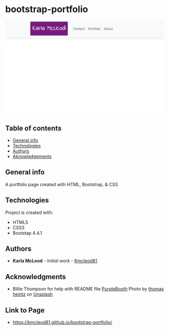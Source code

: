 # bootstrap-portfolio

![Algorithm schema](./assets/images/schema.jpg)

## Table of contents
* [General info](#general-info)
* [Technologies](#technologies)
* [Authors](#authors)
* [Aknowledgements](#aknowledgements)

## General info
A portfolio page created with HTML, Bootstrap, & CSS
    
## Technologies
Project is created with:
* HTML5
* CSS3
* Bootstap 4.4.1
    

## Authors

* **Karla McLeod** - *Initial work* - [Kmcleod81](https://github.com/Kmcleod81)

## Acknowledgments

* Billie Thompson for help with README file [PurpleBooth](https://github.com/PurpleBooth)
Photo by [thomas heintz](https://unsplash.com/@thomas2006?utm_source=unsplash&utm_medium=referral&utm_content=creditCopyText) on [Unsplash](https://unsplash.com/?utm_source=unsplash&utm_medium=referral&utm_content=creditCopyText)

## Link to Page

* https://kmcleod81.github.io/bootstrap-portfolio/

